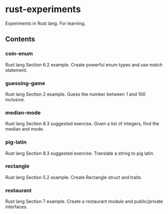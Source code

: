 # rust-experiments
Experiments in Rust lang. For learning.

## Contents

### coin-enum
Rust lang Section 6.2 example. Create powerful enum types and use match statement.

### guessing-game
Rust lang Section 2 example. Guess the number between 1 and 100 inclusive.

### median-mode
Rust lang Section 8.3 suggested exercise. Given a list of integers, find the median and mode.

### pig-latin
Rust lang Section 8.3 suggested exercise. Translate a string to pig latin.

### rectangle
Rust lang Section 5.2 example. Create Rectangle struct and traits.

### restaurant
Rust lang Section 7 example. Create a restaurant module and public/private interfaces.
